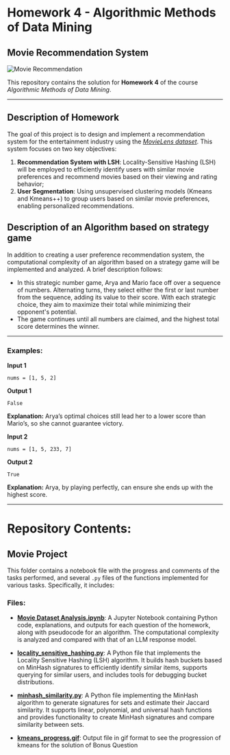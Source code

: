 # Homework 4 - Algorithmic Methods of Data Mining

## Movie Recommendation System 

![Movie Recommendation](https://www.justwatch.com/appassets/img/home/global-home-bg-comp.png)

This repository contains the solution for **Homework 4** of the course *Algorithmic Methods of Data Mining*.

---

## Description of Homework
The goal of this project is to design and implement a recommendation system for the entertainment industry using the [*MovieLens dataset*](https://www.kaggle.com/datasets/grouplens/movielens-20m-dataset?select=rating.csv). This system focuses on two key objectives:  

1. **Recommendation System with LSH**: Locality-Sensitive Hashing (LSH) will be employed to efficiently identify users with similar movie preferences and recommend movies based on their viewing and rating behavior;
2. **User Segmentation**: Using unsupervised clustering models (Kmeans and Kmeans++) to group users based on similar movie preferences, enabling personalized recommendations.

## Description of an Algorithm based on strategy game
In addition to creating a user preference recommendation system, the computational complexity of an algorithm based on a strategy game will be implemented and analyzed. A brief description follows:
- In this strategic number game, Arya and Mario face off over a sequence of numbers. Alternating turns, they select either the first or last number from the sequence, adding its value to their score. With each strategic choice, they aim to maximize their total while minimizing their opponent's potential. 
- The game continues until all numbers are claimed, and the highest total score determines the winner.
  
---

### Examples:

**Input 1**

```nums = [1, 5, 2]```

**Output 1**

```False```

**Explanation:** Arya’s optimal choices still lead her to a lower score than Mario’s, so she cannot guarantee victory.

**Input 2**

```nums = [1, 5, 233, 7]```

**Output 2**

```True```

**Explanation:** Arya, by playing perfectly, can ensure she ends up with the highest score.

---

# Repository Contents:

## Movie Project

This folder contains a notebook file with the progress and comments of the tasks performed, and several `.py` files of the functions implemented for various tasks. Specifically, it includes:

### Files:

- [**Movie Dataset Analysis.ipynb**](https://github.com/Flavio-Mangione/Movie-Recommendation-System/blob/main/Movie%20Project/Movie%20recommendation.ipynb): A Jupyter Notebook containing Python code, explanations, and outputs for each question of the homework, along with pseudocode for an algorithm. The computational complexity is analyzed and compared with that of an LLM response model.

- [**locality_sensitive_hashing.py**](https://github.com/Flavio-Mangione/Movie-Recommendation-System/blob/main/Movie%20Project/locality_sensitive_hashing.py): A Python file that implements the Locality Sensitive Hashing (LSH) algorithm. It builds hash buckets based on MinHash signatures to efficiently identify similar items, supports querying for similar users, and includes tools for debugging bucket distributions.

- [**minhash_similarity.py**](https://github.com/Flavio-Mangione/Movie-Recommendation-System/blob/main/Movie%20Project/minhash_similarity.py): A Python file implementing the MinHash algorithm to generate signatures for sets and estimate their Jaccard similarity. It supports linear, polynomial, and universal hash functions and provides functionality to create MinHash signatures and compare similarity between sets.

- [**kmeans_progress.gif**](https://github.com/Flavio-Mangione/Movie-Recommendation-System/blob/main/Movie%20Project/kmeans_progress.gif): Output file in gif format to see the progression of kmeans for the solution of Bonus Question




